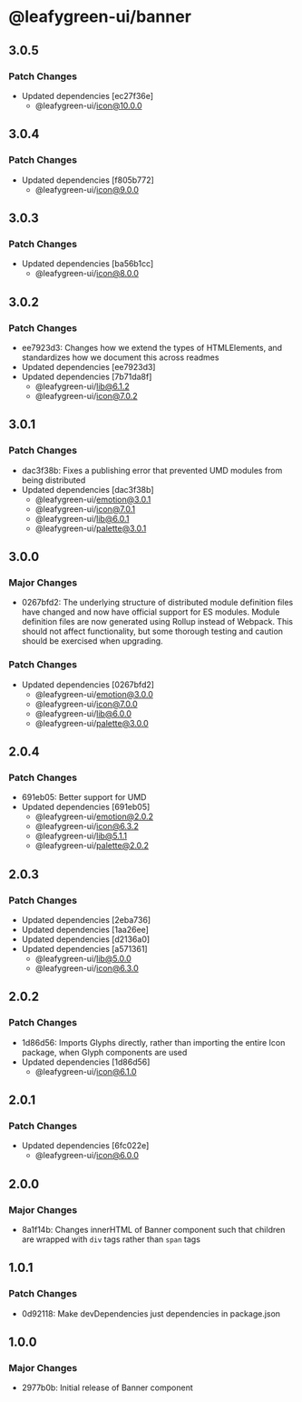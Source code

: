 # @leafygreen-ui/banner

## 3.0.5

### Patch Changes

- Updated dependencies [ec27f36e]
  - @leafygreen-ui/icon@10.0.0

## 3.0.4

### Patch Changes

- Updated dependencies [f805b772]
  - @leafygreen-ui/icon@9.0.0

## 3.0.3

### Patch Changes

- Updated dependencies [ba56b1cc]
  - @leafygreen-ui/icon@8.0.0

## 3.0.2

### Patch Changes

- ee7923d3: Changes how we extend the types of HTMLElements, and standardizes how we document this across readmes
- Updated dependencies [ee7923d3]
- Updated dependencies [7b71da8f]
  - @leafygreen-ui/lib@6.1.2
  - @leafygreen-ui/icon@7.0.2

## 3.0.1

### Patch Changes

- dac3f38b: Fixes a publishing error that prevented UMD modules from being distributed
- Updated dependencies [dac3f38b]
  - @leafygreen-ui/emotion@3.0.1
  - @leafygreen-ui/icon@7.0.1
  - @leafygreen-ui/lib@6.0.1
  - @leafygreen-ui/palette@3.0.1

## 3.0.0

### Major Changes

- 0267bfd2: The underlying structure of distributed module definition files have changed and now have official support for ES modules. Module definition files are now generated using Rollup instead of Webpack. This should not affect functionality, but some thorough testing and caution should be exercised when upgrading.

### Patch Changes

- Updated dependencies [0267bfd2]
  - @leafygreen-ui/emotion@3.0.0
  - @leafygreen-ui/icon@7.0.0
  - @leafygreen-ui/lib@6.0.0
  - @leafygreen-ui/palette@3.0.0

## 2.0.4

### Patch Changes

- 691eb05: Better support for UMD
- Updated dependencies [691eb05]
  - @leafygreen-ui/emotion@2.0.2
  - @leafygreen-ui/icon@6.3.2
  - @leafygreen-ui/lib@5.1.1
  - @leafygreen-ui/palette@2.0.2

## 2.0.3

### Patch Changes

- Updated dependencies [2eba736]
- Updated dependencies [1aa26ee]
- Updated dependencies [d2136a0]
- Updated dependencies [a571361]
  - @leafygreen-ui/lib@5.0.0
  - @leafygreen-ui/icon@6.3.0

## 2.0.2

### Patch Changes

- 1d86d56: Imports Glyphs directly, rather than importing the entire Icon package, when Glyph components are used
- Updated dependencies [1d86d56]
  - @leafygreen-ui/icon@6.1.0

## 2.0.1

### Patch Changes

- Updated dependencies [6fc022e]
  - @leafygreen-ui/icon@6.0.0

## 2.0.0

### Major Changes

- 8a1f14b: Changes innerHTML of Banner component such that children are wrapped with `div` tags rather than `span` tags

## 1.0.1

### Patch Changes

- 0d92118: Make devDependencies just dependencies in package.json

## 1.0.0

### Major Changes

- 2977b0b: Initial release of Banner component

